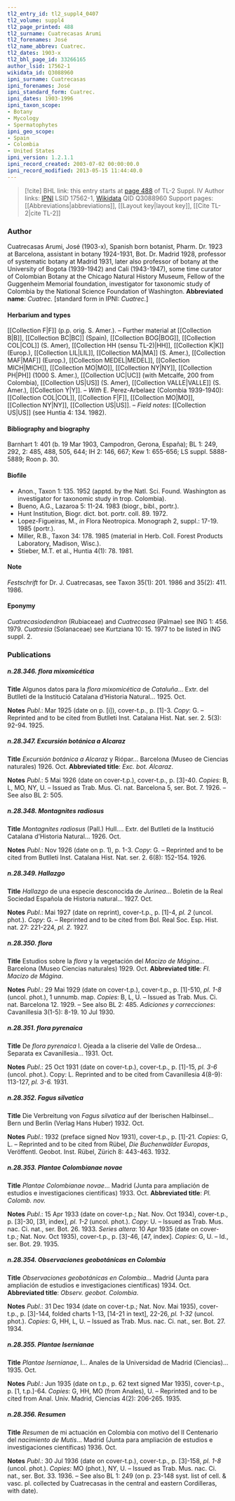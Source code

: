 ```yaml
---
tl2_entry_id: tl2_suppl4_0407
tl2_volume: suppl4
tl2_page_printed: 488
tl2_surname: Cuatrecasas Arumi
tl2_forenames: José
tl2_name_abbrev: Cuatrec.
tl2_dates: 1903-x
tl2_bhl_page_id: 33266165
author_lsid: 17562-1
wikidata_id: Q3088960
ipni_surname: Cuatrecasas
ipni_forenames: José
ipni_standard_form: Cuatrec.
ipni_dates: 1903-1996
ipni_taxon_scope: 
- Botany
- Mycology
- Spermatophytes
ipni_geo_scope: 
- Spain
- Colombia
- United States
ipni_version: 1.2.1.1
ipni_record_created: 2003-07-02 00:00:00.0
ipni_record_modified: 2013-05-15 11:44:40.0
---
```


> [!cite] BHL link: this entry starts at [page 488](https://www.biodiversitylibrary.org/page/33266165) of TL-2 Suppl. IV
> Author links: [IPNI](https://www.ipni.org/a/17562-1) LSID 17562-1, [Wikidata](https://www.wikidata.org/wiki/Q3088960) QID Q3088960
> Support pages: [[Abbreviations|abbreviations]], [[Layout key|layout key]], [[Cite TL-2|cite TL-2]]

### Author

Cuatrecasas Arumi, José (1903-x), Spanish born botanist, Pharm. Dr. 1923 at Barcelona, assistant in botany 1924-1931, Bot. Dr. Madrid 1928, professor of systematic botany at Madrid 1931, later also professor of botany at the University of Bogota (1939-1942) and Cali (1943-1947), some time curator of Colombian Botany at the Chicago Natural History Museum, Fellow of the Guggenheim Memorial foundation, investigator for taxonomic study of Colombia by the National Science Foundation of Washington. 
**Abbreviated name**: *Cuatrec.* \[standard form in IPNI: *Cuatrec.*\]

#### Herbarium and types

[[Collection F|F]] (p.p. orig. S. Amer.). – Further material at [[Collection B|B]], [[Collection BC|BC]] (Spain), [[Collection BOG|BOG]], [[Collection COL|COL]] (S. Amer), [[Collection HH (sensu TL-2)|HH]], [[Collection K|K]] (Europ.), [[Collection LIL|LIL]], [[Collection MA|MA]] (S. Amer.), [[Collection MAF|MAF]] (Europ.), [[Collection MEDEL|MEDEL]], [[Collection MICH|MICH]], [[Collection MO|MO]], [[Collection NY|NY]], [[Collection PH|PH]] (1000 S. Amer.), [[Collection UC|UC]] (with Metcalfe, 200 from Colombia), [[Collection US|US]] (S. Amer), [[Collection VALLE|VALLE]] (S. Amer.), [[Collection Y|Y]]. – *With* E. Perez-Arbelaez (Colombia 1939-1940): [[Collection COL|COL]], [[Collection F|F]], [[Collection MO|MO]], [[Collection NY|NY]], [[Collection US|US]]. – *Field notes*: [[Collection US|US]] (see Huntia 4: 134. 1982).

#### Bibliography and biography

Barnhart 1: 401 (b. 19 Mar 1903, Campodron, Gerona, España); BL 1: 249, 292, 2: 485, 488, 505, 644; IH 2: 146, 667; Kew 1: 655-656; LS suppl. 5888-5889; Roon p. 30.

#### Biofile

- Anon., Taxon 1: 135. 1952 (apptd. by the Natl. Sci. Found. Washington as investigator for taxonomic study in trop. Colombia).
- Bueno, A.G., Lazaroa 5: 11-24. 1983 (biogr., bibl., portr.).
- Hunt Institution, Biogr. dict. bot. portr. coll. 89. 1972.
- Lopez-Figueiras, M., *in* Flora Neotropica. Monograph 2, suppl.: 17-19. 1985 (portr.).
- Miller, R.B., Taxon 34: 178. 1985 (material in Herb. Coll. Forest Products Laboratory, Madison, Wisc.).
- Stieber, M.T. et al., Huntia 4(1): 78. 1981.

#### Note

*Festschrift* for Dr. J. Cuatrecasas, see Taxon 35(1): 201. 1986 and 35(2): 411. 1986.

#### Eponymy

*Cuatrecasiodendron* (Rubiaceae) and *Cuatrecasea* (Palmae) see ING 1: 456. 1979. *Cuatresia* (Solanaceae) see Kurtziana 10: 15. 1977 to be listed in ING suppl. 2.

### Publications

##### n.28.346. flora mixomicética

**Title**
Algunos datos para la *flora mixomicética* de *Cataluña*... Extr. del Butlleti de la Institució Catalana d’Historia Natural... 1925. Oct.

**Notes**
*Publ*.: Mar 1925 (date on p. \[i\]), cover-t.p., p. \[1\]-3. *Copy*: G. – Reprinted and to be cited from Butlleti Inst. Catalana Hist. Nat. ser. 2. 5(3): 92-94. 1925.

##### n.28.347. Excursión botánica a Alcaraz

**Title**
*Excursión botánica a Alcaraz* y Riópar... Barcelona (Museo de Ciencias naturales) 1926. Oct.
**Abbreviated title**: *Exc. bot. Alcaraz*.

**Notes**
*Publ*.: 5 Mai 1926 (date on cover-t.p.), cover-t.p., p. \[3\]-40. *Copies*: B, L, MO, NY, U. – Issued as Trab. Mus. Ci. nat. Barcelona 5, ser. Bot. 7. 1926. – See also BL 2: 505.

##### n.28.348. Montagnites radiosus

**Title**
*Montagnites radiosus* (Pall.) Hull.... Extr. del Butlleti de la Institució Catalana d’Historia Natural... 1926. Oct.

**Notes**
*Publ*.: Nov 1926 (date on p. 1), p. 1-3. *Copy*: G. – Reprinted and to be cited from Butlleti Inst. Catalana Hist. Nat. ser. 2. 6(8): 152-154. 1926.

##### n.28.349. Hallazgo

**Title**
*Hallazgo* de una especie desconocida de *Jurinea*... Boletin de la Real Sociedad Española de Historia natural... 1927. Oct.

**Notes**
*Publ*.: Mai 1927 (date on reprint), cover-t.p., p. \[1\]-4, *pl. 2* (uncol. phot.). *Copy*: G. – Reprinted and to be cited from Bol. Real Soc. Esp. Hist. nat. 27: 221-224, *pl. 2.* 1927.

##### n.28.350. flora

**Title**
Estudios sobre la *flora* y la vegetación del *Macizo de Mágina*... Barcelona (Museo Ciencias naturales) 1929. Oct.
**Abbreviated title**: *Fl. Macizo de Mágina*.

**Notes**
*Publ*.: 29 Mai 1929 (date on cover-t.p.), cover-t.p., p. \[1\]-510, *pl. 1-8* (uncol. phot.), 1 unnumb. map. *Copies*: B, L, U. – Issued as Trab. Mus. Ci. nat. Barcelona 12. 1929. – See also BL 2: 485.
*Adiciones y correcciones*: Cavanillesia 3(1-5): 8-19. 10 Jul 1930.

##### n.28.351. flora pyrenaica

**Title**
De *flora pyrenaica* I. Ojeada a la cliserie del Valle de Ordesa... Separata ex Cavanillesia... 1931. Oct.

**Notes**
*Publ*.: 25 Oct 1931 (date on cover-t.p.), cover-t.p., p. \[1\]-15, *pl. 3-6* (uncol. phot.). Copy: L. Reprinted and to be cited from Cavanillesia 4(8-9): 113-127, *pl. 3-6.* 1931.

##### n.28.352. Fagus silvatica

**Title**
Die Verbreitung von *Fagus silvatica* auf der Iberischen Halbinsel... Bern und Berlin (Verlag Hans Huber) 1932. Oct.

**Notes**
*Publ*.: 1932 (preface signed Nov 1931), cover-t.p., p. \[1\]-21. *Copies*: G, L. – Reprinted and to be cited from Rübel, *Die Buchenwälder Europas*, Veröffentl. Geobot. Inst. Rübel, Zürich 8: 443-463. 1932.

##### n.28.353. Plantae Colombianae novae

**Title**
*Plantae Colombianae novae*... Madrid (Junta para ampliación de estudios e investigaciones cientificas) 1933. Oct.
**Abbreviated title**: *Pl. Colomb. nov.*

**Notes**
*Publ*.: 15 Apr 1933 (date on cover-t.p.; Nat. Nov. Oct 1934), cover-t.p., p. \[3\]-30, \[31, index\], *pl. 1-2* (uncol. phot.). *Copy*: U. – Issued as Trab. Mus. nac. Ci. nat., ser. Bot. 26. 1933.
*Series altera*: 10 Apr 1935 (date on cover-t.p.; Nat. Nov. Oct 1935), cover-t.p., p. \[3\]-46, \[47, index\]. *Copies*: G, U. – Id., ser. Bot. 29. 1935.

##### n.28.354. Observaciones geobotánicas en Colombia

**Title**
*Observaciones geobotánicas en Colombia*... Madrid (Junta para ampliación de estudios e investigaciones científicas) 1934. Oct.
**Abbreviated title**: *Observ. geobot. Colombia*.

**Notes**
*Publ*.: 31 Dec 1934 (date on cover-t.p.; Nat. Nov. Mai 1935), cover-t.p., p. \[3\]-144, folded charts 1-13, \[14-21 in text\], 22-26, *pl. 1-32* (uncol. phot.). *Copies*: G, HH, L, U. – Issued as Trab. Mus. nac. Ci. nat., ser. Bot. 27. 1934.

##### n.28.355. Plantae Isernianae

**Title**
*Plantae Isernianae*, I... Anales de la Universidad de Madrid (Ciencias)... 1935. Oct.

**Notes**
*Publ*.: Jun 1935 (date on t.p., p. 62 text signed Mar 1935), cover-t.p., p. \[1, t.p.\]-64. *Copies*: G, HH, MO (from Anales), U. – Reprinted and to be cited from Anal. Univ. Madrid, Ciencias 4(2): 206-265. 1935.

##### n.28.356. Resumen

**Title**
*Resumen* de mi actuación en Colombia con motivo del II Centenario del *nacimiento de Mutis*... Madrid (Junta para ampliación de estudios e investigaciones científicas) 1936. Oct.

**Notes**
*Publ*.: 30 Jul 1936 (date on cover-t.p.), cover-t.p., p. \[3\]-158, *pl. 1-8* (uncol. phot.). *Copies*: MO (phot.), NY, U. – Issued as Trab. Mus. nac. Ci. nat., ser. Bot. 33. 1936. – See also BL 1: 249 (on p. 23-148 syst. list of cell. & vasc. pl. collected by Cuatrecasas in the central and eastern Cordilleras, with date).

